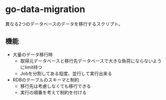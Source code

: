 # go-data-migration
異なる2つのデータベースのデータを移行するスクリプト。

## 機能

- 大量のデータ移行時
  - 取得元データベースと移行先データベースで大きな負荷にならないようにlimit持つ
  - Jobを分割してある程度、並行して実行出来る
- RDBのテーブルのスキーマと制約
  - 移行先は考慮しなくても移行できる
  - 実行の順番を考えて制約を付ける

